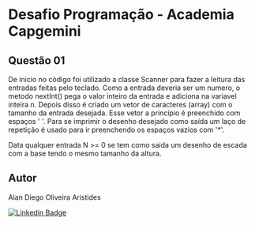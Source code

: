 # Desafio Programação - Academia Capgemini

## Questão 01
De inicio no código foi utilizado a classe Scanner para fazer a leitura das entradas
feitas pelo teclado.
Como a entrada deveria ser um numero, o metodo nextInt() pega o valor inteiro da entrada e adiciona na variavel inteira n.
Depois disso é criado um vetor de caracteres (array) com o tamanho da entrada desejada.
Esse vetor a princípio é preenchido com espaços ' '.
Para se imprimir o desenho desejado como saída um laço de repetição é usado para ir preenchendo
os espaços vazios com '*'.

Data qualquer entrada N >= 0 se tem como saida um desenho de escada com a base tendo o mesmo tamanho da altura.

## Autor
Alan Diego Oliveira Aristides

[![Linkedin Badge](https://img.shields.io/badge/-LinkedIn-blue?style=flat-square&logo=Linkedin&logoColor=white&link=https://www.linkedin.com/in/fagnerpsantos/)](https://www.linkedin.com/in/alan-aristides-570603216/)
